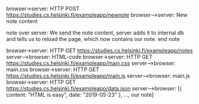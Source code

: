 browser->server: HTTP POST https://studies.cs.helsinki.fi/exampleapp/newnote
browser-->server: New note content

note over server:
We send the note content, server adds it to internal db 
and tells us to reload the page, which now contains our note.
end note

browser->server: HTTP GET https://studies.cs.helsinki.fi/exampleapp/notes
server-->browser: HTML-code
browser->server: HTTP GET https://studies.cs.helsinki.fi/exampleapp/main.css
server-->browser: main.css
browser->server: HTTP GET https://studies.cs.helsinki.fi/exampleapp/main.js
server-->browser: main.js
browser->server: HTTP GET https://studies.cs.helsinki.fi/exampleapp/data.json
server-->browser: [{ content: "HTML is easy", date: "2019-05-23" }, ..., our note]
